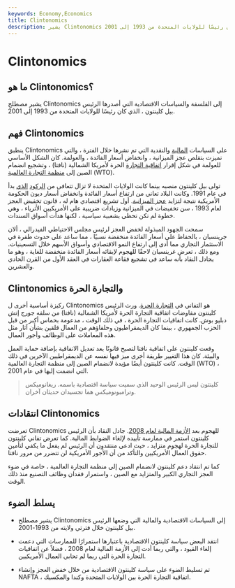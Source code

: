 ```yaml
---
keywords: Economy,Economics
title: Clintonomics
description: يشير Clintonomics إلى الفلسفة والسياسات الاقتصادية التي أصدرها الرئيس بيل كلينتون ، الذي كان رئيسًا للولايات المتحدة من 1993 إلى 2001.
---
```


# Clintonomics
## ما هو Clintonomics؟

يشير مصطلح Clintonomics إلى الفلسفة والسياسات الاقتصادية التي أصدرها الرئيس بيل كلينتون ، الذي كان رئيسًا للولايات المتحدة من 1993 إلى 2001.

## فهم Clintonomics

ينطبق Clintonomics على السياسات [المالية](/fiscalpolicy) والنقدية التي تم نشرها خلال الفترة ، والتي تميزت بتقلص عجز الميزانية ، وانخفاض أسعار الفائدة ، والعولمة. كان الشكل الأساسي للعولمة في شكل إقرار [اتفاقية التجارة](/nafta) الحرة لأمريكا الشمالية (نافتا) ، وتشجيع انضمام الصين إلى [منظمة التجارة العالمية](/wto) (WTO).

تولى بيل كلينتون منصبه بينما كانت الولايات المتحدة لا تزال تتعافى من [الركود](/great-recession) [الذي](/great-recession) بدأ في عام 1991. وكانت البلاد تعاني من ارتفاع أسعار الفائدة وانخفاض أسعار ديون الحكومة الأمريكية نتيجة لتزايد [عجز الميزانية](/budget-deficit). أول تشريع اقتصادي هام له ، قانون تخفيض العجز لعام 1993 ، سن تخفيضات في الميزانية وزيادات ضريبية على الأمريكيين الأثرياء ، وهي خطوة لم تكن تحظى بشعبية سياسية ، لكنها هدأت أسواق السندات.

سمحت الجهود المبذولة لخفض العجز لرئيس مجلس الاحتياطي الفيدرالي ، ألان جرينسبان ، بالحفاظ على أسعار الفائدة منخفضة نسبيًا ، مما ساعد على حدوث طفرة في الاستثمار التجاري مما أدى إلى ارتفاع النمو الاقتصادي وأسواق الأسهم خلال التسعينيات. ومع ذلك ، تعرض غرينسبان لاحقًا للهجوم لإبقائه أسعار الفائدة منخفضة للغاية ، وهو ما يجادل النقاد بأنه ساعد في تشجيع فقاعة العقارات في العقد الأول من القرن الحادي والعشرين.

## Clintonomics والتجارة الحرة

ركيزة أساسية أخرى ل Clintonomics هو التفاني في [التجارة الحرة](/free-trade). ورث الرئيس كلينتون مفاوضات اتفاقية التجارة الحرة لأمريكا الشمالية (نافتا) من سلفه جورج إتش دبليو بوش. كانت اتفاقيات التجارة الحرة ، في ذلك الوقت ، مدعومة بحماس أكبر من قبل الحزب الجمهوري ، بينما كان الديمقراطيون وحلفاؤهم من العمال قلقين بشأن آثار مثل هذه المعاملات على الوظائف وأجور العمال.

وقعت كلينتون على اتفاقية نافتا لتصبح قانونًا بعد تعديل الاتفاقية بإضافة حماية العمل والبيئة. كان هذا التغيير طريقة أخرى ميز فيها نفسه عن الديمقراطيين الآخرين في ذلك الوقت. كانت كلينتون أيضًا مؤيدة لانضمام الصين إلى منظمة التجارة العالمية (WTO) ، التي انضمت إليها في عام 2001.

> كلينتون ليس الرئيس الوحيد الذي سميت سياسة اقتصادية باسمه. ريغانوميكس وترامبونوميكس هما تجسيدان حديثان آخران.

>

## انتقادات Clintonomics

تعرضت Clintonomics للهجوم بعد [الأزمة المالية لعام 2008](/subprime-meltdown). جادل النقاد بأن الرئيس كلينتون استمر في ممارسة تأييده لإلغاء الضوابط المالية. كما تعرض تفاني كلينتون للتجارة الحرة لهجوم متزايد ، حيث ادعى منتقدون أن الرئيس لم يفعل ما يكفي لتأمين حقوق العمال الأمريكيين والتأكد من أن الأجور الأمريكية لن تتضرر من مرور نافتا.

كما تم انتقاد دعم كلينتون لانضمام الصين إلى منظمة التجارة العالمية ، خاصة في ضوء العجز التجاري الكبير والمتزايد مع الصين ، واستمرار فقدان وظائف التصنيع منذ ذلك الوقت.

## يسلط الضوء

- يشير مصطلح Clintonomics إلى السياسات الاقتصادية والمالية التي وضعها الرئيس بيل كلينتون خلال فترتي ولايته من 1993-2001.

- انتقد البعض سياسة كلينتون الاقتصادية باعتبارها استمرارًا للممارسات التي دعمت إلغاء القيود ، والتي ربما أدت إلى الأزمة المالية لعام 2008 ، فضلاً عن اتفاقيات التجارة الحرة التي ربما لم تحابي العمال الأمريكيين.

- تم تسليط الضوء على سياسة كلينتون الاقتصادية من خلال خفض العجز وإنشاء NAFTA ، اتفاقية التجارة الحرة بين الولايات المتحدة وكندا والمكسيك.

